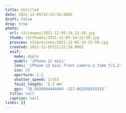 ```yaml
---
title: Untitled
date: 2021-12-05T22:22:58.000Z
draft: false
drop: true
photo:
  url: s3/images/2021-12-05-14-22-58.jpg
  thumb: s3/thumbs/2021-12-05-14-22-58.jpg
  preview: s3/previews/2021-12-05-14-22-58.jpg
  created: 2021-12-05T22:22:58.000Z
  exif:
    make: Apple
    model: 'iPhone 12 mini'
    lens: 'iPhone 12 mini front camera 2.71mm f/2.2'
    iso: 25
    aperture: 2.2
    shutter_speed: 1/353
    focal_length: '2.7 mm'
    gps: '33.5026944444444 -117.662558333333'
  title: null
  caption: null
links: []
---
```

